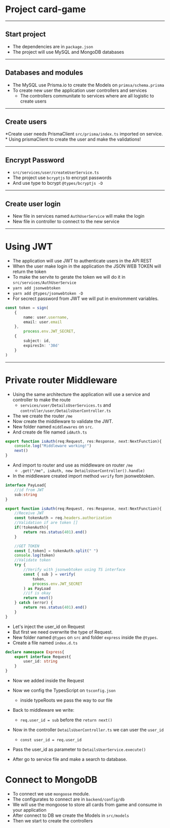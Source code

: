 # Project card-game
***
## Start project
* The dependencies are in `package.json`
* The project will use MySQL and MongoDB databases
***
## Databases and modules
* The MySQL use Prisma.io to create the Models on `primsa/schema.prisma`
* To create new user the application user controllers and services
    * The controllers communitate to services where are all logistic to create users
***
## Create users
*Create user needs PrismaClient `src/prisma/index.ts` imported on service.
    * Using prismaClient to create the user and make the validations!
***
## Encrypt Password
* `src/services/user/createUserService.ts`
* The project use `bcryptjs` to encrypt passwords
* And use type to bcrypt `@types/bcryptjs -D`
***
## Create user login
* New file in services named `AuthUserService` will make the login
* New file in controller to connect to the new service
***
# Using JWT
* The application will use JWT to authenticate users in the API REST
* When the user make login in the application the JSON WEB TOKEN will return the token
* To make the servite to gerate the token we will do it in `src/services/AuthUserService`
* `yarn add jsonwebtoken`
* `yarn add @types/jsonwebtoken -D`
* For secrect password from JWT we will put in enviromment variables.
```ts
const token = sign(
    {
        name: user.username,
        email: user.email
    },
        process.env.JWT_SECRET,
    {
        subject: id,
        expiresIn: '30d'
    }
)
```
***
# Private router Middleware
* Using the same architecture the application will use a service and controller to make the route   
    * `services/user/DetailsUserServices.ts` and `controller/user/DetailsUserController.ts`
* The we create the router `/me`
* Now create the middleware to validate the JWT.
* New folder named `middlewares` on `src`.
* And create de file named `idAuth.ts`
```ts
export function isAuth(req:Request, res:Response, next:NextFunction){
    console.log("Middleware working!")
    next()
}
```
* And import to router and use as middleware on router `/me`
    * `.get("/me", isAuth, new DetailsUserController().handle)`
* In the middleware created import method `verify` fom jsonwebtoken.
```ts
interface PayLoad{
    //id from JWT
    sub:string
}

export function isAuth(req:Request, res:Response, next:NextFunction){
    //Receive JWT
    const tokenAuth = req.headers.authorization
    //Validation if are token []
    if(!tokenAuth){
        return res.status(401).end()
    }

    //GET TOKEN
    const [,token] = tokenAuth.split(" ")
    console.log(token)
    //Validate token
    try {
        //Verify with jsonwebtoken using TS interface
        const { sub } = verify(
            token,
            process.env.JWT_SECRET
        ) as PayLoad
        //if is okay
        return next()
    } catch (error) {
        return res.status(401).end()
    }
}
```
* Let's inject the user_id on Request
* But first we need overwrite the type of Request.
* New folder named `@types` on `src` and folder `express` inside the `@types`.
* Create a file named `index.d.ts`
```ts
declare namespace Express{
    export interface Request{
        user_id: string
    }
}
```
* Now we added inside the Request
* Now we config the TypesScript on `tsconfig.json`
    * inside typeRoots we pass the way to our file
* Back to middleware we write:
    * `req.user_id = sub` before the `return next()`

* Now in the controller `DetailsUserController.ts` we can user the `user_id`
    * `const user_id = req.user_id`
* Pass the user_id as parameter to `DetailsUserService.execute()`
* After go to service file and make a search to database.

# Connect to MongoDB
* To connect we use `mongoose` module.
* The configurates to connect are in `backend/config/db`
* We will use the mongoose to store all cards from game and consume in your application
* After connect to DB we create the Models in `src/models`
* Then we start to create the controllers
